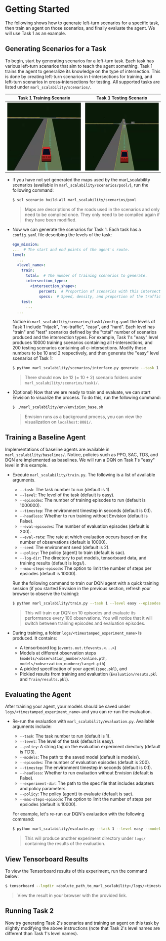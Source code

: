 # Getting Started

The following shows how to generate left-turn scenarios for a specific task, then train an agent on those scenarios, and finally evaluate the agent. We will use Task 1 as an example.

## Generating Scenarios for a Task

To begin, start by generating scenarios for a left-turn task. Each task has various left-turn scenarios that aim to teach the agent something. Task 1 trains the agent to generalize its knowledge on the type of intersection. This is done by creating left-turn scenarios in t-intersections for training, and left-turn scenarios in cross-intersections for testing. All supported tasks are listed under `marl_scalability/scenarios/`.

Task 1 Training Scenario|Task 1 Testing Scenario
:----------------------:|:---------------------:
<img src="_static/task1_train.png" width="340" height="220"/> | <img src="_static/task1_test.png" width="340" height="220"/>

- If you have not yet generated the maps used by the marl_scalability scenarios (available in `marl_scalability/scenarios/pool/`), run the following command:
  ```sh
  $ scl scenario build-all marl_scalability/scenarios/pool
  ```
  > Maps are descriptions of the roads used in the scenarios and only need to be compiled once. They only need to be compiled again if they have been modified.
- Now we can generate the scenarios for Task 1. Each task has a `config.yaml` file describing the levels of the task:
  ```yaml
  ego_mission:
  ...  # The start and end points of the agent's route.
  level:
    ...
    <level_name>:
      train:
        total:  # The number of training scenarios to generate.
        intersection_types:
          <intersection_shape>:
              percent:  # Proportion of scenarios with this intersection.
              specs:  # Speed, density, and proportion of the traffic.
      test:
        ...
    ...
  ```
  Notice in `marl_scalability/scenarios/task1/config.yaml` the levels of Task 1 include "hijack", "no-traffic", "easy", and "hard". Each level has "train" and "test" scenarios defined by the "total" number of scenarios produced and the intersection types. For example, Task 1's "easy" level produces 10000 training scenarios containing all t-intersections, and 200 testing scenarios containing all c-intersections. Modify these numbers to be 10 and 2 respectively,  and then generate the "easy" level scenarios of Task 1:
  ```sh
  $ python marl_scalability/scenarios/interface.py generate --task 1 --level easy
  ```
  > There should now be 12 (= 10 + 2) scenario folders under `marl_scalability/scenarios/task1/`.
- (Optional) Now that we are ready to train and evaluate, we can start Envision to visualize the process. To do this, run the following command:
  ```sh
  $ ./marl_scalability/env/envision_base.sh
  ```
  > Envision runs as a background process, you can view the visualization on `localhost:8081/`.

## Training a Baseline Agent

Implementations of baseline agents are available in `marl_scalability/baselines/`. Notice, policies such as PPO, SAC, TD3, and DQN are implemented as baselines. We will run a DQN on Task 1's "easy" level in this example.

- Execute `marl_scalability/train.py`. The following is a list of available arguments.
  - `--task`: The task number to run (default is 1).
  - `--level`: The level of the task (default is easy).
  - `--episodes`: The number of training episodes to run (default is 1000000).
  - `--timestep`: The environment timestep in seconds (default is 0.1).
  - `--headless`: Whether to run training without Envision (default is False).
  - `--eval-episodes`: The number of evaluation episodes (default is 200).
  - `--eval-rate`: The rate at which evaluation occurs based on the number of observations (default is 10000).
  - `--seed`: The environment seed (default is 2).
  - `--policy`: The policy (agent) to train (default is sac).
  - `--log-dir`: The directory to put models, tensorboard data, and training results (default is logs/).
  - `--max-steps-episode`: The option to limit the number of steps per epsiodes (default is 10000).

  Run the following command to train our DQN agent with a quick training session (if you started Envision in the previous section, refresh your browser to observe the training):
  ```sh
  $ python marl_scalability/train.py --task 1 --level easy --episodes 10 --eval-episodes 5 --eval-rate 100 --policy dqn
  ```
  > This will train our DQN on 10 episodes and evaluate its performance every 100 observations. You will notice that it will switch between training episodes and evaluation episodes.
- During training, a folder `logs/<timestamped_experiment_name>` is produced. It contains:
  - A tensorboard log (`events.out.tfevents.<...>`)
  - Models at different observation steps (`models/<observation_number>/online.pth`, `models/<observation_number>/target.pth`)
  - A pickled specification of your agent (`spec.pkl`), and
  - Pickled results from training and evaluation (`Evaluation/resuts.pkl` and `Train/results.pkl`).

## Evaluating the Agent

After training your agent, your models should be saved under `logs/<timestamped_experiment_name>` and you can re-run the evaluation.

- Re-run the evaluation with `marl_scalability/evaluation.py`. Available arguments include:
  - `--task`: The task number to run (default is 1).
  - `--level`: The level of the task (default is easy).
  - `--policy`: A string tag on the evaluation experiment directory (default is TD3).
  - `--models`: The path to the saved model (default is models/).
  - `--episodes`: The number of evaluation episodes (default is 200).
  - `--timestep`: The environment timestep in seconds (default is 0.1).
  - `--headless`: Whether to run evaluation without Envision (default is False).
  - `--experiment-dir`: The path to the spec file that includes adapters and policy parameters.
  - `--policy`: The policy (agent) to evaluate (default is sac).
  - `--max-steps-episode`: The option to limit the number of steps per epsiodes (default is 10000).

  For example, let's re-run our DQN's evaluation with the following command:
  ```sh
  $ python marl_scalability/evaluate.py --task 1 --level easy --models logs/<timestamped_experiment_name>/models/ --episodes 5 --policy dqn
  ```
  > This will produce another experiment directory under `logs/` containing the results of the evaluation.

## View Tensorboard Results

To view the Tensorboard results of this experiment, run the command below:
```sh
$ tensorboard --logdir <abolute_path_to_marl_scalability>/logs/<timestamped_experiment_name>
```
> View the result in your browser with the provided link.

## Running Task 2
Now try generating Task 2's scenarios and training an agent on this task by slightly modifying the above instructions (note that Task 2's level names are different than Task 1's level names).
